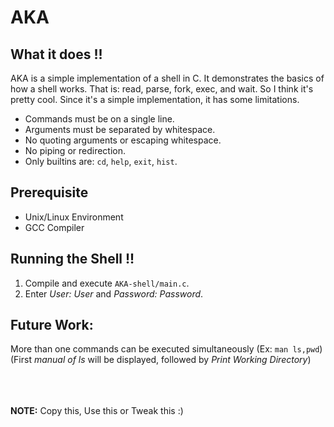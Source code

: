 AKA
===
What it does !!
---

AKA is a simple implementation of a shell in C.  It demonstrates the basics of
how a shell works.  That is: read, parse, fork, exec, and wait.  So I think it's
pretty cool.  Since it's a simple implementation, it has some limitations.

* Commands must be on a single line.
* Arguments must be separated by whitespace.
* No quoting arguments or escaping whitespace.
* No piping or redirection.
* Only builtins are: `cd`, `help`, `exit`, `hist`.

Prerequisite
---

* Unix/Linux Environment
* GCC Compiler

Running the Shell !!
---

1. Compile and execute `AKA-shell/main.c`.
2. Enter *User: User* and *Password: Password*.

Future Work:
---
More than one commands can be executed simultaneously (Ex: `man ls,pwd`) <br>
(First *manual of ls* will be displayed, followed by *Print Working Directory*)

<br><br><br>
**NOTE:** Copy this, Use this or Tweak this :)
